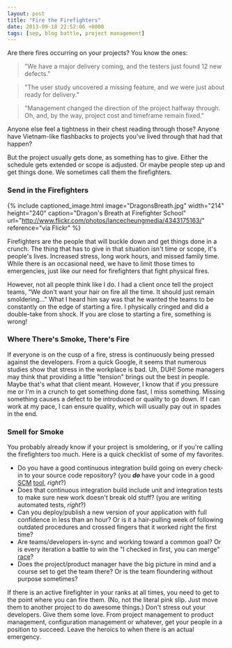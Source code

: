 ```yaml
---
layout: post
title: "Fire the Firefighters"
date: 2013-09-18 22:52:06 +0000
tags: [sep, blog battle, project management]
---
```

Are there fires occurring on your projects? You know the ones:
<blockquote>"We have a major delivery coming, and the testers just found 12 new defects."</blockquote>
<blockquote>"The user study uncovered a missing feature, and we were just about ready for delivery."</blockquote>
<blockquote>"Management changed the direction of the project halfway through. Oh, and, by the way, project cost and timeframe remain fixed."</blockquote>
Anyone else feel a tightness in their chest reading through those? Anyone have Vietnam-like flashbacks to projects you've lived through that had that happen?

But the project usually gets done, as something has to give. Either the schedule gets extended or scope is adjusted. Or maybe people step up and get things done. We sometimes call them the firefighters.

<h3>Send in the Firefighters</h3>

{% include captioned_image.html image="DragonsBreath.jpg" width="214" height="240" caption="Dragon's Breath at Firefighter School" url="http://www.flickr.com/photos/lancecheungmedia/4343175163/" reference="via Flickr" %}

Firefighters are the people that will buckle down and get things done in a crunch. The thing that has to give in that situation isn't time or scope, it's people's lives. Increased stress, long work hours, and missed family time. While there is an occasional need, we have to limit those times to emergencies, just like our need for firefighters that fight physical fires.

However, not all people think like I do. I had a client once tell the project teams, "We don't want your hair on fire all the time. It should just remain smoldering..." What I heard him say was that he wanted the teams to be constantly on the edge of starting a fire. I physically cringed and did a double-take from shock. If you are close to starting a fire, something is wrong!
<h3>Where There's Smoke, There's Fire</h3>
If everyone is on the cusp of a fire, stress is continuously being pressed against the developers. From a quick Google, it seems that numerous studies show that stress in the workplace is bad. Uh, DUH! Some managers may think that providing a little "tension" brings out the best in people. Maybe that's what that client meant. However, I know that if you pressure me or I'm in a crunch to get something done fast, I miss something. Missing something causes a defect to be introduced or quality to go down. If I can work at my pace, I can ensure quality, which will usually pay out in spades in the end.
<h3>Smell for Smoke</h3>
You probably already know if your project is smoldering, or if you're calling the firefighters too much. Here is a quick checklist of some of my favorites.
<ul>
	<li>Do you have a good continuous integration build going on every check-in to your source code repository? (you <strong><em>do</em> </strong>have your code in a good <a title="Revision Control Software" href="http://en.wikipedia.org/wiki/List_of_revision_control_software">SCM</a> <a title="git" href="http://git-scm.com/">tool</a>, <em>right</em>?)</li>
	<li>Does that continuous integration build include unit and integration tests to make sure new work doesn't break old stuff? (you are writing automated tests, <em>right</em>?)</li>
	<li>Can you deploy/publish a new version of your application with full confidence in less than an hour? Or is it a hair-pulling week of following outdated procedures and crossed fingers that it worked right the first time?</li>
	<li>Are teams/developers in-sync and working toward a common goal? Or is every iteration a battle to win the "I checked in first, you can merge" <a title="Geek &amp; Poke" href="http://geekandpoke.typepad.com/geekandpoke/2010/10/being-a-code-made-easy-chapter-1.html">race</a>?</li>
	<li>Does the project/product manager have the big picture in mind and a course set to get the team there? Or is the team floundering without purpose sometimes?</li>
</ul>
If there is an active firefighter in your ranks at all times, you need to get to the point where you can fire them. (No, not the literal pink slip. Just move them to another project to do awesome things.) Don't stress out your developers. Give them some love. From project management to product management, configuration management or whatever, get your people in a position to succeed. Leave the heroics to when there is an actual emergency.
